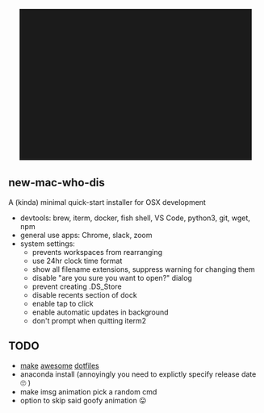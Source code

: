 <p align="center">
  <img width="460" height="300" src="assets/nmwd.gif">
</p>

## new-mac-who-dis

A (kinda) minimal quick-start installer for OSX development

- devtools: brew, iterm, docker, fish shell, VS Code, python3, git, wget, npm
- general use apps: Chrome, slack, zoom
- system settings:
  - prevents workspaces from rearranging
  - use 24hr clock time format
  - show all filename extensions, suppress warning for changing them
  - disable "are you sure you want to open?" dialog
  - prevent creating .DS_Store
  - disable recents section of dock
  - enable tap to click
  - enable automatic updates in background
  - don't prompt when quitting iterm2

## TODO

- [make](https://github.com/geerlingguy/dotfiles) [awesome](https://github.com/webpro/awesome-dotfiles) [dotfiles](https://github.com/mathiasbynens/dotfiles)
- anaconda install (annoyingly you need to explictly specify release date 🙄 )
- make imsg animation pick a random cmd
- option to skip said goofy animation 😛
